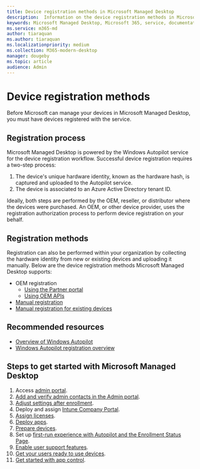 ```yaml
---
title: Device registration methods in Microsoft Managed Desktop 
description:  Information on the device registration methods in Microsoft Managed Desktop
keywords: Microsoft Managed Desktop, Microsoft 365, service, documentation
ms.service: m365-md
author: tiaraquan
ms.author: tiaraquan
ms.localizationpriority: medium
ms.collection: M365-modern-desktop
manager: dougeby
ms.topic: article
audience: Admin
---
```


# Device registration methods

Before Microsoft can manage your devices in Microsoft Managed Desktop, you must have devices registered with the service.

## Registration process

Microsoft Managed Desktop is powered by the Windows Autopilot service for the device registration workflow. Successful device registration requires a two-step process:

1. The device's unique hardware identity, known as the hardware hash, is captured and uploaded to the Autopilot service.
1. The device is associated to an Azure Active Directory tenant ID.

Ideally, both steps are performed by the OEM, reseller, or distributor where the devices were purchased. An OEM, or other device provider, uses the registration authorization process to perform device registration on your behalf.

## Registration methods

Registration can also be performed within your organization by collecting the hardware identity from new or existing devices and uploading it manually. Below are the device registration methods Microsoft Managed Desktop supports:

- OEM registration
    - [Using the Partner portal](partner-registration.md#register-devices-using-the-partner-center)
    - [Using OEM APIs](partner-registration.md#register-devices-by-using-the-oem-api)
- [Manual registration](manual-registration.md)
- [Manual registration for existing devices](manual-registration-existing-devices.md)

## Recommended resources

- [Overview of Windows Autopilot](/mem/autopilot/windows-autopilot)
- [Windows Autopilot registration overview](/mem/autopilot/registration-overview)

## Steps to get started with Microsoft Managed Desktop

1. Access [admin portal](access-admin-portal.md).
1. [Add and verify admin contacts in the Admin portal](add-admin-contacts.md).
1. [Adjust settings after enrollment](conditional-access.md).
1. Deploy and assign [Intune Company Portal](company-portal.md).
1. [Assign licenses](assign-licenses.md).
1. [Deploy apps](deploy-apps.md).
1. [Prepare devices](prepare-devices.md).
1. Set up [first-run experience with Autopilot and the Enrollment Status Page](esp-first-run.md).
1. [Enable user support features](enable-support.md).
1. [Get your users ready to use devices](get-started-devices.md).
1. [Get started with app control](get-started-app-control.md).
